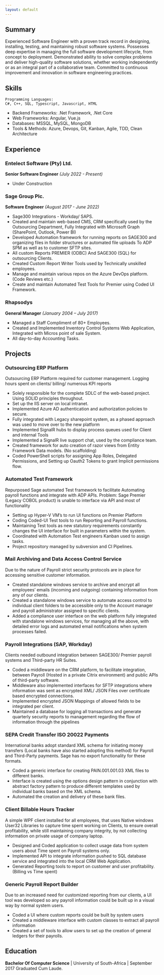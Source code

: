 ```yaml
---
layout: default
---
```



## Summary
Experienced Software Engineer with a proven track record in designing, installing, testing, and maintaining robust software systems. Possesses deep expertise in managing the full software development lifecycle, from concept to deployment. Demonstrated ability to solve complex problems and deliver high-quality software solutions, whether working independently or as an integral part of a collaborative team. Committed to continuous improvement and innovation in software engineering practices.

## Skills
```
Programming Languages:
C#, C++, SQL, Typescript, Javascript, HTML
```
- Backend Frameworks: .Net Framework, .Net Core
- Web Frameworks: Angular, Vue.js
- Databases: MSSQL, MySQL, MongoDB
- Tools & Methods: Azure, Devops, Git, Kanban, Agile, TDD, Clean Architecture

## Experience

### Entelect Software (Pty) Ltd. 
**Senior Software Engineer** _(July 2022 - Present)_
- Under Construction

### Sage Group Plc.
**Software Engineer** _(August 2017 - June 2022)_
- Sage300 Integrations - Workday/ SAPS.
- Created and maintain web-based CMS, CRM specifically used by the Outsourcing Department, Fully Integrated with Microsoft Graph (SharePoint, Outlook, Power BI)
- Developed Automation framework for running reports on SAGE300 and organizing files in folder structures or automated file uploads To ADP SPM as well as to customer SFTP sites.
- All custom Reports PREMIER (ODBC) And SAGE300 (SQL) for outsourcing Clients.
- Created Custom Report Writer Tools used by Technically unskilled employees.
- Manage and maintain various repos on the Azure DevOps platform. (Code Reviews etc.)
- Create and maintain Automated Test Tools for Premier using Coded UI Framework.

### Rhapsodys

**General Manager** _(January 2004 – July 2017)_
- Managed a Staff Compliment of 80+ Employees.
- Created and Implemented Inventory Control Systems Web Application, Integrated with Micros point of sale System.
- All day-to-day Accounting Tasks.


## Projects
### Outsourcing ERP Platform

Outsourcing ERP Platform required for customer management. Logging hours spent on clients/ billing/ numerous KPI reports
- Solely responsible for the complete SDLC of the web-based project. Using SOLID principles throughout.
-	Set up the IIS server on local intranet.
-	Implemented Azure AD authentication and authorization policies to secure.
-	Fully integrated with Legacy sharepoint system, as a phased approach was used to move over to the new platform
-	Implemented SignalR hubs to display process queues used for Client and internal Tools
-	Implemented a SignalR live support chat, used by the compliance team.
-	Created framework for auto creation of razor views from Entity Framework Data models. (No scaffolding)
-	Coded PowerShell scripts for assigning App Roles, Delegated Permissions, and Setting up Oauth2 Tokens to grant Implicit permissions flow.

### Automated Test Framework

Repurposed Sage automated Test framework to facilitate Automating payroll functions and integrate with ADP APIs. Problem: Sage Premier (Legacy COBOL product) is unable to interface via API and most of functionality
-	Setting up Hyper-V VM’s to run UI functions on Premier Platform
-	Coding Coded-UI Test tools to run Reporting and Payroll functions.
-	Maintaining Test tools as new statutory requirements constantly changes the UI interface for built in parameters within the system.
-	Coordinated with Automation Test engineers Kanban used to assign tasks.
-	Project repository managed by subversion and CI Pipelines. 

### Mail Archiving and Data Access Control Service

Due to the nature of Payroll strict security protocols are in place for accessing sensitive customer information.
-	Created standalone windows service to archive and encrypt all employees’ emails (incoming and outgoing) containing information from any of our clients.
-	Created a standalone windows service to automate access control to individual client folders to be accessible only to the Account manager and payroll administrator assigned to specific clients.
-	Added a compliance user interface on the web platform fully integrated with standalone windows services, for managing all the above, with detailed error logs and automated email notifications when system processes failed.

### Payroll Integrations (SAP, Workday)

Clients needed outbound integration between SAGE300/ Premier payroll systems and Third-party HR Suites.
-	Coded a middleware on the CRM platform, to facilitate integration, between Payroll (Hosted in a private Citrix environment) and public APIs of third-party software.
-	Middleware also implemented interfaces for SFTP integrations where information was sent as encrypted XML/ JSON Files over certificate based encrypted connections.
-	Implemented encrypted JSON Mappings of allowed fields to be integrated per client.
-	Maintained a database for logging all transactions and generate quarterly security reports to management regarding the flow of information through the pipelines

### SEPA Credit Transfer ISO 20022 Payments

International banks adopt standard XML schema for initiating money transfers (Local banks have also started adopting this method) for Payroll and Third-Party payments. Sage has no export functionality for these formats.
-	Coded a generic interface for creating PAIN.001.001.03 XML files to different banks.
-	Interface is created using the options design pattern in conjunction with abstract factory pattern to produce different templates used by individual banks based on the XML schema.
-	Automated the creation and delivery of these bank files.

### Client Billable Hours Tracker

A simple WPF client installed for all employees, that uses Native windows User32 Libraries to capture time spent working on Clients, to ensure overall profitability, while still maintaining company integrity, by not collecting information on private usage of company laptop.

-	Designed and Coded application to collect usage data from system users about Time spent on Payroll systems only.
-	Implemented API to integrate information pushed to SQL database service and integrated into the local CRM Web Application.
-	Generated Reporting tools to report on customer and user profitability. (Billing vs Time spent)

### Generic Payroll Report Builder

Due to an increased need for customized reporting from our clients, a UI tool was developed so any payroll information could be built up in a visual way by normal system users.
-	Coded a UI where custom reports could be built by system users
-	Created a middleware interface with custom classes to extract all payroll information
-	Created a set of tools to allow users to set up the creation of general ledgers for their payrolls.

## Education
**Bachelor Of Computer Science** | University of South-Africa | September 2017
Graduated Cum Laude.
